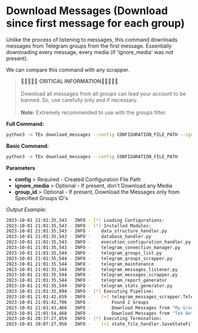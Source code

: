 # Download Messages (Download since first message for each group)

Unlike the process of listening to messages, this command downloads messages from Telegram groups from the first message. Essentially downloading every message, every media (if 'ignore_media' was not present).

We can compare this command with any scrapper.

> 🚨🚨🚨🚨🚨 **CRITICAL INFORMATION**🚨🚨🚨🚨🚨 </br></br> Download all messages from all groups can lead your account to be banned. So, use carefully only and if necessary.</br></br>**Note:** Extremely recommended to use with the groups filter.

**Full Command:**
```bash
python3 -m TEx download_messages --config CONFIGURATION_FILE_PATH --ignore_media --group_id 1234,5678
```

**Basic Command:**
```bash
python3 -m TEx download_messages --config CONFIGURATION_FILE_PATH
```

**Parameters**

  * **config** > Required - Created Configuration File Path
  * **ignore_media** > Optional - If present, don't Download any Media
  * **group_id** > Optional - If present, Download the Messages only from Specified Groups ID's


*Output Example:*
```bash
2023-10-01 21:01:35,543 - INFO - [*] Loading Configurations:
2023-10-01 21:01:35,543 - INFO - [*] Installed Modules:
2023-10-01 21:01:35,543 - INFO - 	data_structure_handler.py
2023-10-01 21:01:35,543 - INFO - 	database_handler.py
2023-10-01 21:01:35,543 - INFO - 	execution_configuration_handler.py
2023-10-01 21:01:35,543 - INFO - 	telegram_connection_manager.py
2023-10-01 21:01:35,544 - INFO - 	telegram_groups_list.py
2023-10-01 21:01:35,544 - INFO - 	telegram_groups_scrapper.py
2023-10-01 21:01:35,544 - INFO - 	telegram_maintenance
2023-10-01 21:01:35,544 - INFO - 	telegram_messages_listener.py
2023-10-01 21:01:35,544 - INFO - 	telegram_messages_scrapper.py
2023-10-01 21:01:35,544 - INFO - 	telegram_report_generator
2023-10-01 21:01:35,544 - INFO - 	telegram_stats_generator.py
2023-10-01 21:01:35,894 - INFO - [*] Executing Pipeline:
2023-10-01 21:01:42,659 - INFO - 	[+] telegram_messages_scrapper.TelegramGroupMessageScrapper
2023-10-01 21:01:42,706 - INFO - 		Found 2 Groups
2023-10-01 21:01:43,468 - INFO - 		Download Messages from "My Group 1" > Last Offset: 3936
2023-10-01 21:01:54,468 - INFO - 		Download Messages from "TeX Beta Group" > Last Offset: 158742
2023-10-01 20:37:27,859 - INFO - [*] Executing Termination:
2023-10-01 20:07:27,958 - INFO - 	[+] state_file_handler.SaveStateFileHandler
```